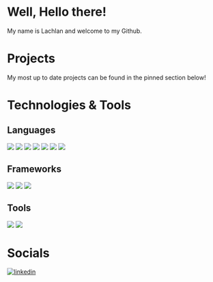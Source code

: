 # Well, Hello there!
My name is Lachlan and welcome to my Github.

# Projects
My most up to date projects can be found in the pinned section below!

# Technologies & Tools

## Languages

![](https://img.shields.io/badge/Language-Javascript-blue?logo=javascript&style=flat-square)  ![](https://img.shields.io/badge/Language-NodeJS-blue?logo=node.js&style=flat-square)  ![](https://img.shields.io/badge/Language-Python-blue?logo=python&style=flat-square)  ![](https://img.shields.io/badge/Language-PHP-blue?logo=php&style=flat-square)  ![](https://img.shields.io/badge/Markup-HTML-blue?logo=html5&style=flat-square)  ![](https://img.shields.io/badge/Styles-CSS-blue?logo=css3&style=flat-square)  ![](https://img.shields.io/badge/Query_Language-MySQL-blue?logo=mysql&style=flat-square)

## Frameworks
![](https://img.shields.io/badge/Framework-ReactJS-blue?logo=react&style=for-the-badge)  ![](https://img.shields.io/badge/Framework-Express-blue?logo=express&style=for-the-badge)  ![](https://img.shields.io/badge/Framework-NextJS-blue?logo=next.js&style=for-the-badge)
## Tools
![](https://img.shields.io/badge/Tools-Visual_Studio_Code-blue?logo=visualstudiocode&style=for-the-badge)  ![](https://img.shields.io/badge/Tools-GitHub-blue?logo=github&style=for-the-badge)

# Socials

[![linkedin](https://cloud.githubusercontent.com/assets/17016297/18839848/0fc7e74e-83d2-11e6-8c6a-277fc9d6e067.png)][3]

[3]: https://www.linkedin.com/in/lachlan-reville-75a2a5145/
